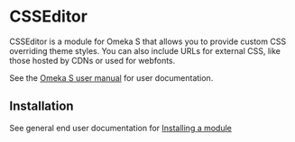 # CSSEditor

CSSEditor is a module for Omeka S that allows you to provide custom CSS overriding theme styles. You can also include URLs for external CSS, like those hosted by CDNs or used for webfonts.

See the [Omeka S user manual](http://omeka.org/s/docs/user-manual/modules/mapping/) for user documentation.

## Installation

See general end user documentation for [Installing a module](http://omeka.org/s/docs/user-manual/install/)
